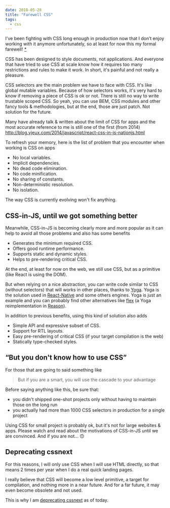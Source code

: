 ```yaml
---
date: 2018-05-28
title: "Farewell CSS"
tags:
  - css
---
```


I've been fighting with CSS long enough in production now that I don’t enjoy
working with it anymore unfortunately, so at least for now this my formal
farewell! [\*](#https://medium.com/@tjholowaychuk/farewell-node-js-4ba9e7f3e52b)

CSS has been designed to style documents, not applications. And everyone that
have tried to use CSS at scale know how it requires too many restrictions and
rules to make it work. In short, it's painful and not really a pleasure.

CSS selectors are the main problem we have to face with CSS. It's like global
mutable variables. Because of how selectors works, it's very hard to know if
removing a piece of CSS is ok or not. There is still no way to write trustable
scoped CSS. So yeah, you can use BEM, CSS modules and other fancy tools &
methodologies, but at the end, those are just patch. Not solution for the
future.

Many have already talk & written about the limit of CSS for apps and the most
accurate reference to me is still one of the first (from 2014)
http://blog.vjeux.com/2014/javascript/react-css-in-js-nationjs.html

To refresh your memory, here is the list of problem that you encounter when
working is CSS on apps

* No local variables.
* Implicit dependencies.
* No dead code elimination.
* No code minification.
* No sharing of constants.
* Non-deterministic resolution.
* No isolation.

The way CSS is currently evolving won't fix anything.

## CSS-in-JS, until we got something better

Meanwhile, CSS-in-JS is becoming clearly more and more popular as it can help to
avoid all those problems and also has some benefits

* Generates the minimum required CSS.
* Offers good runtime performance.
* Supports static and dynamic styles.
* Helps to pre-rendering critical CSS.

At the end, at least for now on the web, we still use CSS, but as a primitive
(like React is using the DOM).

But when relying on a nice abstraction, you can write code similar to CSS
(without selectors) that will works in other places, thanks to
[Yoga](http://yogalayout.com). Yoga is the solution used in
[React-Native](http://facebook.github.io/react-native/) and some others engines.
Yoga is just an example and you can probably find other alternatives like
[flex](https://github.com/jordwalke/flex) (a Yoga reimplementation in
[Reason](https://reasonml.github.io/)).

In addition to previous benefits, using this kind of solution also adds

* Simple API and expressive subset of CSS.
* Support for RTL layouts.
* Easy pre-rendering of critical CSS (if your target compilation is the web)
* Statically type-checked styles.

## “But you don't know how to use CSS”

For those that are going to said something like

> But if you are a smart, you will use the cascade to your advantage

Before saying anything like this, be sure that:

* you didn't shipped one-shot projects only without having to maintain those on
  the long run
* you actually had more than 1000 CSS selectors in production for a single
  project

Using CSS for small project is probably ok, but it's not for large websites &
apps. Please watch and read about the motivations of CSS-in-JS until we are
convinced. And if you are not... 🙃

## Deprecating cssnext

For this reasons, I will only use CSS when I will use HTML directly, so that
means 2 times per year when I do a real quick landing pages.

I really believe that CSS will become a low level primitive, a target for
compilation, and nothing more in a near future. And for a far future, it may
even become obsolete and not used.

This is why I am [deprecating cssnext](../deprecating-cssnext/) as of today.

